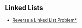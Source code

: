 ## Linked Lists
- [Reverse a Linked List Problem*](https://practice.geeksforgeeks.org/problems/reverse-a-linked-list/1)
